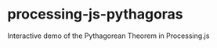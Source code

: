 processing-js-pythagoras
========================

Interactive demo of the Pythagorean Theorem in Processing.js
